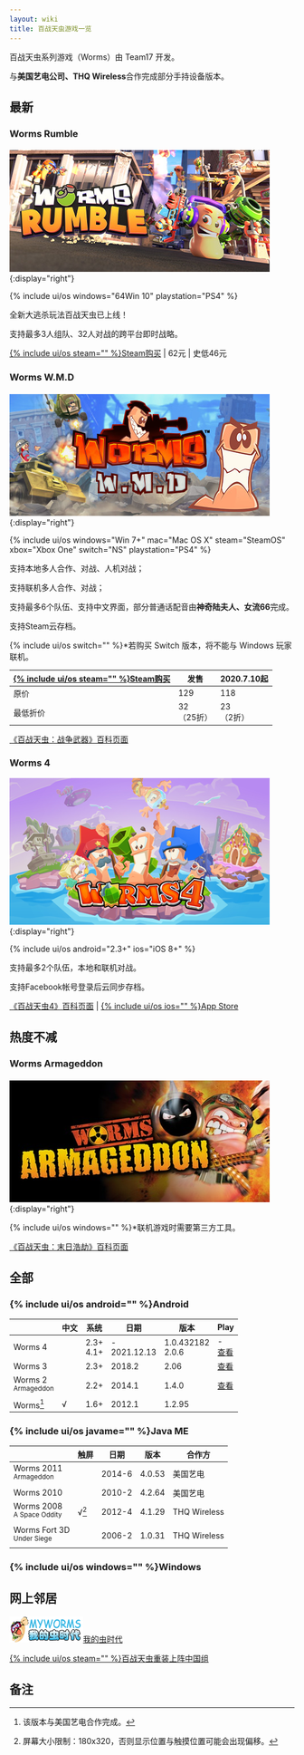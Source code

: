 ```yaml
---
layout: wiki
title: 百战天虫游戏一览
---
```


百战天虫系列游戏（Worms）由 Team17 开发。

与**美国艺电公司、THQ Wireless**合作完成部分手持设备版本。

## 最新

### Worms Rumble<sub src="大混战（2020）"></sub>

![](rumble/header.jpg){:display="right"}

{% include ui/os windows="64Win 10" playstation="PS4" %}

全新大逃杀玩法百战天虫已上线！

支持最多3人组队、32人对战的跨平台即时战略。

[{% include ui/os steam="" %}Steam购买](https://store.steampowered.com/app/1186040) \| 62元 \| 史低46元

### Worms W.M.D<sub src="战争武器（2016）"></sub>

![](wmd/header.jpg){:display="right"}

{% include ui/os windows="Win 7+" mac="Mac OS X" steam="SteamOS" xbox="Xbox One" switch="NS" playstation="PS4" %}

支持本地多人合作、对战、人机对战；

支持联机多人合作、对战；

支持最多6个队伍、支持中文界面，部分普通话配音由**神奇陆夫人、女流66**完成。

支持Steam云存档。

{% include ui/os switch="" %}\*若购买 Switch 版本，将不能与 Windows 玩家联机。

| [{% include ui/os steam="" %}Steam购买](https://store.steampowered.com/app/327030) | 发售             | 2020.7.10起     |
| ------------------------------------------------------------ | ---------------- | --------------- |
| 原价                                                         | 129              | 118             |
| 最低折价                                                     | 32<br />（25折） | 23<br />（2折） |

[《百战天虫：战争武器》百科页面](wmd/)

### Worms 4

![](4/header.png){:display="right"}

{% include ui/os android="2.3+" ios="iOS 8+" %}

支持最多2个队伍，本地和联机对战。

支持Facebook帐号登录后云同步存档。

[《百战天虫4》百科页面](4/) \| [{% include ui/os ios="" %}App Store](https://apps.apple.com/cn/app/worms-4/id981535263)

## 热度不减

### Worms Armageddon<sub src="末日浩劫（1999）"></sub>

![](armageddon/header.jpg){:display="right"}

{% include ui/os windows="" %}\*联机游戏时需要第三方工具。

[《百战天虫：末日浩劫》百科页面](armageddon/)

## 全部

### {% include ui/os android="" %}Android

|                                  | 中文 | 系统           | 日期              | 版本                  | Play                                                         |
| -------------------------------- | ---- | -------------- | ----------------- | --------------------- | ------------------------------------------------------------ |
| Worms 4                          |      | 2.3+<br />4.1+ | -<br />2021.12.13 | 1.0.432182<br />2.0.6 | -<br />[查看](https://play.google.com/store/apps/details?id=com.worms4.app) |
| Worms 3                          |      | 2.3+           | 2018.2            | 2.06                  | [查看](https://play.google.com/store/apps/details?id=com.worms3.app) |
| Worms 2<br><sup>Armageddon</sup> |      | 2.2+           | 2014.1            | 1.4.0                 | [查看](https://play.google.com/store/apps/details?id=com.worms2armageddon.app) |
| Worms[^wnaea]                    | √    | 1.6+           | 2012.1            | 1.2.95                |                                                              |

[^wnaea]: 该版本与美国艺电合作完成。

### {% include ui/os javame="" %}Java ME

|                                         | 触屏         | 日期   | 版本   | 合作方       |
| --------------------------------------- | ------------ | ------ | ------ | ------------ |
| Worms 2011<br><sup>Armageddon</sup>     |              | 2014-6 | 4.0.53 | 美国艺电     |
| Worms 2010                              |              | 2010-2 | 4.2.64 | 美国艺电     |
| Worms 2008<br><sup>A Space Oddity</sup> | √[^w08touch] | 2012-4 | 4.1.29 | THQ Wireless |
| Worms Fort 3D<br><sup>Under Siege</sup> |              | 2006-2 | 1.0.31 | THQ Wireless |

[^datedisplay]: 显示的日期为游戏文件最新版的日期，而不是第一版本的发布日期。
[^w08touch]: 屏幕大小限制：180x320，否则显示位置与触摸位置可能会出现偏移。

### {% include ui/os windows="" %}Windows

## 网上邻居

[![我的虫时代](logo_myworms.png)我的虫时代](https://myworms.cn)

[{% include ui/os steam="" %}百战天虫重装上阵中国组](https://steamcommunity.com/groups/worms_reloaded_cn)

## 备注

